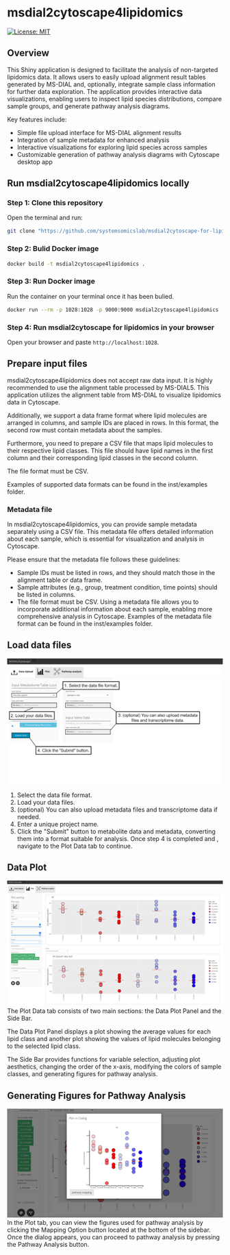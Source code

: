 # msdial2cytoscape4lipidomics

<!-- badges: start -->
[![License: MIT](https://img.shields.io/badge/License-MIT-yellow.svg)](https://opensource.org/licenses/MIT)


<!-- badges: end -->

## Overview

This Shiny application is designed to facilitate the analysis of non-targeted lipidomics data. It allows users to easily upload alignment result tables generated by MS-DIAL and, optionally, integrate sample class information for further data exploration. The application provides interactive data visualizations, enabling users to inspect lipid species distributions, compare sample groups, and generate pathway analysis diagrams.

Key features include:

- Simple file upload interface for MS-DIAL alignment results
- Integration of sample metadata for enhanced analysis
- Interactive visualizations for exploring lipid species across samples
- Customizable generation of pathway analysis diagrams with Cytoscape desktop app



## Run msdial2cytoscape4lipidomics locally

### Step 1: Clone this repository

Open the terminal and run:

``` bash
git clone "https://github.com/systemsomicslab/msdial2cytoscape-for-lipidomics.git"
```

### Step 2: Bulid Docker image

``` bash
docker build -t msdial2cytoscape4lipidomics .
```

### Step 3: Run Docker image

Run the container on your terminal once it has been bulied.

``` bash
docker run --rm -p 1028:1028 -p 9000:9000 msdial2cytoscape4lipidomics
```

### Step 4: Run msdial2cytoscape for lipidomics in your browser

Open your browser and paste `http://localhost:1028`. 

## Prepare input files
msdial2cytoscape4lipidomics does not accept raw data input. It is highly recommended to use the alignment table processed by MS-DIAL5. This application utilizes the alignment table from MS-DIAL to visualize lipidomics data in Cytoscape.

Additionally, we support a data frame format where lipid molecules are arranged in columns, and sample IDs are placed in rows. In this format, the second row must contain metadata about the samples. 

Furthermore, you need to prepare a CSV file that maps lipid molecules to their respective lipid classes. This file should have lipid names in the first column and their corresponding lipid classes in the second column. 

The file format must be CSV.

Examples of supported data formats can be found in the inst/examples folder.

### Metadata file
In msdial2cytoscape4lipidomics, you can provide sample metadata separately using a CSV file. This metadata file offers detailed information about each sample, which is essential for visualization and analysis in Cytoscape.

Please ensure that the metadata file follows these guidelines:

- Sample IDs must be listed in rows, and they should match those in the alignment table or data frame.
- Sample attributes (e.g., group, treatment condition, time points) should be listed in columns.
- The file format must be CSV.
Using a metadata file allows you to incorporate additional information about each sample, enabling more comprehensive analysis in Cytoscape. Examples of the metadata file format can be found in the inst/examples folder.

## Load data files
![Data upload](inst/www/DataUpload.png?raw=true "Data upload")
1. Select the data file format.
2. Load your data files.
3. (optional) You can also upload metadata files and transcriptome data if needed.
4. Enter a unique project name.
5. Click the "Submit" button to metabolite data and metadata, converting them into a format suitable for analysis.
Once step 4 is completed and , navigate to the Plot Data tab to continue.

## Data Plot
![Data plot](inst/www/DataPlot.png?raw=true "Data plot")
The Plot Data tab consists of two main sections: the Data Plot Panel and the Side Bar.

The Data Plot Panel displays a plot showing the average values for each lipid class and another plot showing the values of lipid molecules belonging to the selected lipid class.
 
The Side Bar provides functions for variable selection, adjusting plot aesthetics, changing the order of the x-axis, modifying the colors of sample classes, and generating figures for pathway analysis. 

## Generating Figures for Pathway Analysis
![Plot dialog](inst/www/PlotDialog.png?raw=true "Plot dialog")
In the Plot tab, you can view the figures used for pathway analysis by clicking the Mapping Option button located at the bottom of the sidebar. Once the dialog appears, you can proceed to pathway analysis by pressing the Pathway Analysis button.

